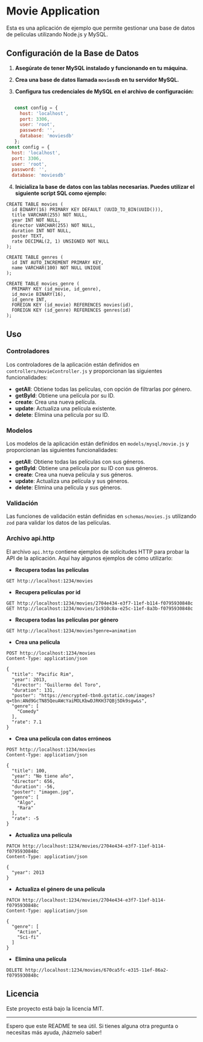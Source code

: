 # Movie Application

Esta es una aplicación de ejemplo que permite gestionar una base de datos de películas utilizando Node.js y MySQL.

## Configuración de la Base de Datos

1. **Asegúrate de tener MySQL instalado y funcionando en tu máquina.**

2. **Crea una base de datos llamada `moviesdb` en tu servidor MySQL.**

3. **Configura tus credenciales de MySQL en el archivo de configuración:**

```javascript

   const config = {
     host: 'localhost',
     port: 3306,
     user: 'root',
     password: '',
     database: 'moviesdb'
   };
const config = {
  host: 'localhost',
  port: 3306,
  user: 'root',
  password: '',
  database: 'moviesdb'
```

4. **Inicializa la base de datos con las tablas necesarias. Puedes utilizar el siguiente script SQL como ejemplo:**
```
CREATE TABLE movies (
  id BINARY(16) PRIMARY KEY DEFAULT (UUID_TO_BIN(UUID())),
  title VARCHAR(255) NOT NULL,
  year INT NOT NULL,
  director VARCHAR(255) NOT NULL,
  duration INT NOT NULL,
  poster TEXT,
  rate DECIMAL(2, 1) UNSIGNED NOT NULL
);

CREATE TABLE genres (
  id INT AUTO_INCREMENT PRIMARY KEY,
  name VARCHAR(100) NOT NULL UNIQUE
);

CREATE TABLE movies_genre (
  PRIMARY KEY (id_movie, id_genre),
  id_movie BINARY(16),
  id_genre INT,
  FOREIGN KEY (id_movie) REFERENCES movies(id),
  FOREIGN KEY (id_genre) REFERENCES genres(id)
);
```

## Uso

### Controladores

Los controladores de la aplicación están definidos en `controllers/movieController.js` y proporcionan las siguientes funcionalidades:

- **getAll**: Obtiene todas las películas, con opción de filtrarlas por género.
- **getById**: Obtiene una película por su ID.
- **create**: Crea una nueva película.
- **update**: Actualiza una película existente.
- **delete**: Elimina una película por su ID.

### Modelos

Los modelos de la aplicación están definidos en `models/mysql/movie.js` y proporcionan las siguientes funcionalidades:

- **getAll**: Obtiene todas las películas con sus géneros.
- **getById**: Obtiene una película por su ID con sus géneros.
- **create**: Crea una nueva película y sus géneros.
- **update**: Actualiza una película y sus géneros.
- **delete**: Elimina una película y sus géneros.

### Validación

Las funciones de validación están definidas en `schemas/movies.js` utilizando `zod` para validar los datos de las películas.

### Archivo api.http

El archivo `api.http` contiene ejemplos de solicitudes HTTP para probar la API de la aplicación. Aquí hay algunos ejemplos de cómo utilizarlo:

- **Recupera todas las películas**

```http
GET http://localhost:1234/movies
```
  
- **Recupera películas por id**

```http
GET http://localhost:1234/movies/2704e434-e3f7-11ef-b114-f0795930848c
GET http://localhost:1234/movies/1c910c8a-e25c-11ef-8a3b-f0795930848c
```
  
- **Recupera todas las películas por género**

```http
GET http://localhost:1234/movies?genre=animation
```
  
- **Crea una película**

```http
POST http://localhost:1234/movies
Content-Type: application/json

{
  "title": "Pacific Rim",
  "year": 2013,
  "director": "Guillermo del Toro",
  "duration": 131, 
  "poster": "https://encrypted-tbn0.gstatic.com/images?q=tbn:ANd9GcTN85QeuAWcYaiMOLKbwDJRKH37QBj5Dk9sgw&s",
  "genre": [
    "Comedy"
  ],
  "rate": 7.1
}
```
  
  
- **Crea una película con datos erróneos**

```http
POST http://localhost:1234/movies
Content-Type: application/json

{
  "title": 100,
  "year": "No tiene año",
  "director": 656,
  "duration": -56, 
  "poster": "imagen.jpg",
  "genre": [
    "Algo",
    "Rara"
  ],
  "rate": -5
}
```
  
- **Actualiza una película**

```http
PATCH http://localhost:1234/movies/2704e434-e3f7-11ef-b114-f0795930848c
Content-Type: application/json

{
  "year": 2013
}
```
  
- **Actualiza el género de una película**

```http
PATCH http://localhost:1234/movies/2704e434-e3f7-11ef-b114-f0795930848c
Content-Type: application/json

{
  "genre": [
    "Action",
    "Sci-fi"
  ]
}
```

- **Elimina una película**
```http
DELETE http://localhost:1234/movies/670ca5fc-e315-11ef-86a2-f0795930848c
```

## Licencia

Este proyecto está bajo la licencia MIT.

---

Espero que este README te sea útil. Si tienes alguna otra pregunta o necesitas más ayuda, ¡házmelo saber!
